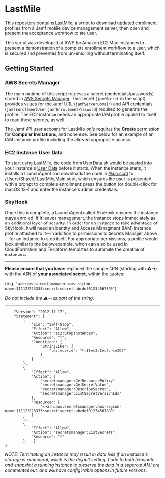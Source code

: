 # LastMile

This repository contains LastMile, a script to download updated enrollment profiles from a Jamf mobile device management server, then open and present the acceptance workflow to the user. 

This script was developed at AWS for Amazon EC2 Mac instances to present a demonstration of a complete enrollment workflow to a user, which is secured and prevented from un-enrolling without terminating itself. 

## Getting Started

### AWS Secrets Manager
The main runtime of this script retrieves a secret (credentials/passwords) stored in [AWS Secrets Manager](https://aws.amazon.com/secrets-manager/). This secret (`jamfSecret` in the script) provides values for the Jamf URL (`jamfServerDomain`) and API credentials (`jamfEnrollmentUser`,`jamfEnrollmentPassword`) required to generate the profile. The EC2 instance needs an appropriate IAM profile applied to itself to read these secrets, as well.

The Jamf API user account for LastMile *only* requires the **Create** permission for **Computer Invitations**, and none else. See below for an example of an IAM instance profile including the allowed appropriate access.

### EC2 Instance User Data
To start using LastMile, the code from UserData.sh would be pasted into your instance's [User Data](https://docs.aws.amazon.com/AWSEC2/latest/UserGuide/user-data.html) before it starts. When the instance starts, it installs a LaunchAgent and downloads the code in [Main.scpt](Main.scpt) to /Users/Shared/.LastMile/Main.scpt, which ensures the user is presented with a prompt to complete enrollment: press the button (or double-click for macOS 13+) and enter the instance's admin credentials. 

### SkyHook
Once this is complete, a LaunchAgent called SkyHook ensures the instance stays enrolled: if it leaves management, the instance stops immediately as an additional layer of security. In order for an instance to take advantage of SkyHook, it will need an Identity and Access Managment (IAM) instance profile attached to it—in addition to permissions to Secrets Manager above—for an instance to stop itself. For appropriate permissions, a profile would look similar to the below example, which can also be used in CloudFormation and Terraform templates to automate the creation of instances. 

---
**Please ensure that you have:** replaced the sample ARN (starting with **⚠️⇢**) with the ARN of **your associated secret**, within the quotes: 

(e.g. `"arn:aws:secretsmanager:aws-region-name:111122223333:secret:secret-abcdef01234567890"`)

*Do not include the ⚠️⇢ as part of the string.*

---


```{
    "Version": "2012-10-17",
    "Statement": [
        {
            "Sid": "Self-Stop",
            "Effect": "Allow",
            "Action": "ec2:StopInstances",
            "Resource": "*",
            "Condition": {
                "StringLike": {
                    "aws:userid": "*:${ec2:InstanceID}"
                }
            }
        },
        {
            "Effect": "Allow",
            "Action": [
                "secretsmanager:GetResourcePolicy",
                "secretsmanager:GetSecretValue",
                "secretsmanager:DescribeSecret",
                "secretsmanager:ListSecretVersionIds"
            ],
            "Resource": [
                "⚠️⇢arn:aws:secretsmanager:aws-region-name:111122223333:secret:secret-abcdef01234567890"
            ]
        },
        {
            "Effect": "Allow",
            "Action": "secretsmanager:ListSecrets",
            "Resource": "*"
        }    ]
}
```



*NOTE: Terminating an instance may result in data loss if an instance's storage is ephemeral, which is the default setting. Code to both terminate and snapshot a running instance to preserve the data in a separate AMI are commented out, and will have configurable options in future versions.*
